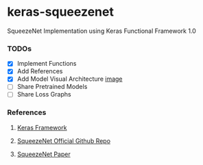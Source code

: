 # keras-squeezenet
SqueezeNet Implementation using Keras Functional Framework 1.0


### TODOs

- [x] Implement Functions
- [x] Add References
- [x] Add Model Visual Architecture [image](https://github.com/Refikcanmalli/keras-squeezenet/blob/master/images/SqueezeNet.png)
- [ ] Share Pretrained Models
- [ ] Share Loss Graphs

### References

1) [Keras Framework](www.keras.io)

2) [SqueezeNet Official Github Repo](https://github.com/DeepScale/SqueezeNet)

3) [SqueezeNet Paper](http://arxiv.org/abs/1602.07360)